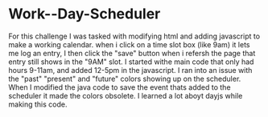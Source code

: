 # Work--Day-Scheduler

For this challenge I was tasked with modifying html and adding javascript to make a working calendar. 
when i click on a time slot box (like 9am) it lets me log an entry, I then click the "save" button 
when i refersh the page that entry still shows in the "9AM" slot.
I started withe main code that only had hours 9-11am, and added 12-5pm in the javascript. 
I ran into an issue with the "past" "present" and "future" colors showing up on the scheduler.
When I modified the java code to save the event thats added to the scheduler it made the colors obsolete. 
I learned a lot aboyt dayjs while making this code.




